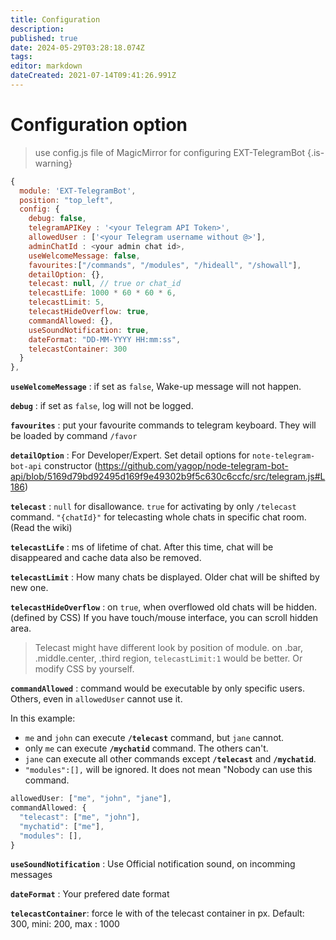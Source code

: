 ```yaml
---
title: Configuration
description: 
published: true
date: 2024-05-29T03:28:18.074Z
tags: 
editor: markdown
dateCreated: 2021-07-14T09:41:26.991Z
---
```


# Configuration option

> use config.js file of MagicMirror for configuring EXT-TelegramBot
{.is-warning}


```js
{
  module: 'EXT-TelegramBot',
  position: "top_left",
  config: {
    debug: false,
    telegramAPIKey : '<your Telegram API Token>',
    allowedUser : ['<your Telegram username without @>'],
    adminChatId : <your admin chat id>,
    useWelcomeMessage: false,
    favourites:["/commands", "/modules", "/hideall", "/showall"],
    detailOption: {},
    telecast: null, // true or chat_id
    telecastLife: 1000 * 60 * 60 * 6,
    telecastLimit: 5,
    telecastHideOverflow: true,
    commandAllowed: {},
    useSoundNotification: true,
    dateFormat: "DD-MM-YYYY HH:mm:ss",
    telecastContainer: 300
  }
},
```

**`useWelcomeMessage`** : if set as `false`, Wake-up message will not happen.

**`debug`** : if set as `false`, log will not be logged.

**`favourites`** : put your favourite commands to telegram keyboard. They will be loaded by command `/favor`

**`detailOption`** : For Developer/Expert. Set detail options for `note-telegram-bot-api` constructor (https://github.com/yagop/node-telegram-bot-api/blob/5169d79bd92495d169f9e49302b9f5c630c6ccfc/src/telegram.js#L186)

**`telecast`** : `null` for disallowance. `true` for activating by only `/telecast` command. `"{chatId}"` for telecasting whole chats in specific chat room. (Read the wiki)

**`telecastLife`** : ms of lifetime of chat. After this time, chat will be disappeared and cache data also be removed.

**`telecastLimit`** : How many chats be displayed. Older chat will be shifted by new one.

**`telecastHideOverflow`** : on `true`, when overflowed old chats will be hidden. (defined by CSS) If you have touch/mouse interface, you can scroll hidden area.
> Telecast might have different look by position of module. on .bar, .middle.center, .third region, `telecastLimit:1` would be better. Or modify CSS by yourself.

**`commandAllowed`** : command would be executable by only specific users. Others, even in `allowedUser` cannot use it.

In this example:
   - `me` and `john` can execute **`/telecast`** command, but `jane` cannot.
   - only `me` can execute **`/mychatid`** command. The others can't.
   - `jane` can execute all other commands except **`/telecast`** and **`/mychatid`**.
   - `"modules":[],` will be ignored. It does not mean "Nobody can use this command.
```js
allowedUser: ["me", "john", "jane"],
commandAllowed: {
  "telecast": ["me", "john"],
  "mychatid": ["me"],
  "modules": [],
}
```

**`useSoundNotification`** : Use Official notification sound, on incomming messages

**`dateFormat`** : Your prefered date format

**`telecastContainer`**: force le with of the telecast container in px. Default: 300, mini: 200, max : 1000

